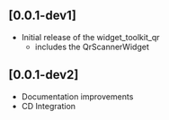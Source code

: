 ## [0.0.1-dev1]
* Initial release of the widget_toolkit_qr
  * includes the QrScannerWidget<T>
 
## [0.0.1-dev2]
* Documentation improvements
* CD Integration
